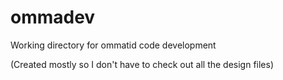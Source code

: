 # ommadev
Working directory for ommatid code development


(Created mostly so I don't have to check out all the design files)
